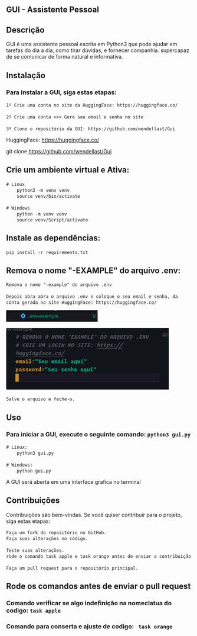 ## GUI - Assistente Pessoal

## Descrição

GUI é uma assistente pessoal escrita em Python3 que pode ajudar em tarefas do dia a dia, como tirar dúvidas, e fornecer companhia. supercapaz de se comunicar de forma natural e informativa.

## Instalação

### Para instalar a GUI, siga estas etapas:

    1º Crie uma conta no site da HuggingFace: https://huggingface.co/

    2º Crie uma conta >>> Gere seu email e senha no site

    3º Clone o repositório da GUI: https://github.com/wendellast/Gui
HuggingFace:   https://huggingface.co/

git clone https://github.com/wendellast/Gui

## Crie um ambiente virtual e Ativa:
    # Linux
        python3 -m venv venv
        source venv/bin/activate

    # Windows
        python -m venv venv
        source venv/Script/activate

## Instale as dependências:

    pip install -r requirements.txt

## Remova o nome "-EXAMPLE" do arquivo .env:
    Remova o nome "-example" do arquivo .env

    Depois abra abra o arquivo .env e coloque o seu email e senha, da conta gerada no site HuggingFace: https://huggingface.co/

![Imagem](img/cache/picture_readme2.png )

![Imagem](img/cache/picture_readme.png )

    Salve o arquivo e feche-o.

## Uso

### Para iniciar a GUI, execute o seguinte comando: ``` python3 gui.py ```


    # Linux:
        python3 gui.py

    # Windows:
        python gui.py

A GUI será aberta em uma interface grafica no terminal


## Contribuições

Contribuições são bem-vindas. Se você quiser contribuir para o projeto, siga estas etapas:

    Faça um fork do repositório no GitHub.
    Faça suas alterações no código.

    Teste suas alterações.
    rode o comando task apple e task orange antes de enviar a contribuição

    Faça um pull request para o repositório principal.

## Rode os comandos antes de enviar o pull request

### Comando verificar se algo indefinição na nomeclatua do codigo: ```task apple```

### Comando para conserta e ajuste de codigo: ``` task orange```
